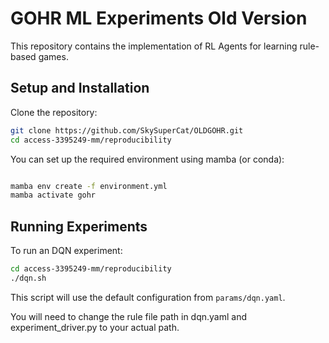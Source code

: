 # GOHR ML Experiments Old Version

This repository contains the implementation of RL Agents for learning rule-based games.

## Setup and Installation

Clone the repository:
```bash
git clone https://github.com/SkySuperCat/OLDGOHR.git
cd access-3395249-mm/reproducibility
```

You can set up the required environment using mamba (or conda):
```bash

mamba env create -f environment.yml
mamba activate gohr
```

## Running Experiments
To run an DQN experiment:
```bash
cd access-3395249-mm/reproducibility
./dqn.sh
```
This script will use the default configuration from `params/dqn.yaml`.

You will need to change the rule file path in dqn.yaml and experiment_driver.py to your actual path.

